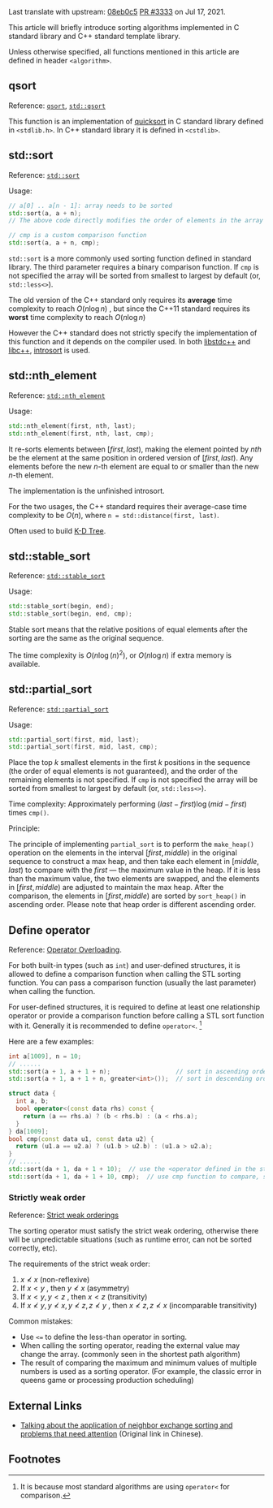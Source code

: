 Last translate with upstream: [08eb0c5](https://github.com/OI-wiki/OI-wiki/commit/08eb0c53b1ad55b518b0f5f7a569c25b8c1215b2#diff-ed2f54cb97b0d5f18a33ec3aee84971f1e4d175d752ba48b9960ad318991206b) [PR #3333](https://github.com/OI-wiki/OI-wiki/pull/3333) on Jul 17, 2021.

This article will briefly introduce sorting algorithms implemented in C standard library and C++ standard template library.

Unless otherwise specified, all functions mentioned in this article are defined in header `<algorithm>`.

## qsort

Reference: [`qsort`](https://en.cppreference.com/w/c/algorithm/qsort), [`std::qsort`](https://en.cppreference.com/w/cpp/algorithm/qsort)

This function is an implementation of [quicksort](./quick-sort.md) in C standard library defined in `<stdlib.h>`. In C++ standard library it is defined in `<cstdlib>`.

## std::sort

Reference: [`std::sort`](https://en.cppreference.com/w/cpp/algorithm/sort)

Usage:

```cpp
// a[0] .. a[n - 1]: array needs to be sorted
std::sort(a, a + n);
// The above code directly modifies the order of elements in the array so that it is now sorted in ascending order.

// cmp is a custom comparison function
std::sort(a, a + n, cmp);  
```

`std::sort` is a more commonly used sorting function defined in standard library. The third parameter requires a binary comparison function. If `cmp` is not specified the array will be sorted from smallest to largest by default (or, `std::less<>`). 

The old version of the C++ standard only requires its **average** time complexity to reach $O(n\log n)$ , but since the C++11 standard requires its **worst** time complexity to reach $O( n\log n)$ 

However the C++ standard does not strictly specify the implementation of this function and it depends on the compiler used. In both [libstdc++](https://github.com/mirrors/gcc/blob/master/libstdc++-v3/include/bits/stl_algo.h) and [libc++](http://llvm.org/svn/llvm-project/libcxx/trunk/include/algorithm), [introsort](https://en.wikipedia.org/wiki/Introsort) is used.

## std::nth_element

Reference: [`std::nth_element`](https://en.cppreference.com/w/cpp/algorithm/nth_element)

Usage:

```cpp
std::nth_element(first, nth, last);
std::nth_element(first, nth, last, cmp);
```

It re-sorts elements between $[first, last)$, making the element pointed by $nth$ be the element at the same position in ordered version of $[first, last)$. Any elements before the new $n$-th element are equal to or smaller than the new $n$-th element.

The implementation is the unfinished introsort.

For the two usages, the C++ standard requires their average-case time complexity to be $O(n)$, where `n = std::distance(first, last)`.

Often used to build [K-D Tree](https://en.wikipedia.org/wiki/K-d_tree). <!---暂时保留-->

## std::stable_sort

Reference: [`std::stable_sort`](https://en.cppreference.com/w/cpp/algorithm/stable_sort)

Usage:

```cpp
std::stable_sort(begin, end);
std::stable_sort(begin, end, cmp);
```

Stable sort means that the relative positions of equal elements after the sorting are the same as the original sequence.

The time complexity is $O(n\log (n)^2)$, or $O(n\log n)$ if extra memory is available.

## std::partial_sort

Reference: [`std::partial_sort`](https://en.cppreference.com/w/cpp/algorithm/partial_sort)

Usage:

```cpp
std::partial_sort(first, mid, last);
std::partial_sort(first, mid, last, cmp);
```

Place the top $k$ smallest elements in the first $k$ positions in the sequence (the order of equal elements is not guaranteed), and the order of the remaining elements is not specified. If `cmp` is not specified the array will be sorted from smallest to largest by default (or, `std::less<>`). 

Time complexity: Approximately performing $(last-first)\log(mid-first)$ times `cmp()`.

Principle:

The principle of implementing `partial_sort` is to perform the `make_heap()` operation on the elements in the interval $[first, middle)$ in the original sequence to construct a max heap, and then take each element in $[middle, last)$ to compare with the $first$ — the maximum value in the heap. If it is less than the maximum value, the two elements are swapped, and the elements in $[first, middle)$ are adjusted to maintain the max heap. After the comparison, the elements in $[first, middle)$ are sorted by `sort_heap()` in ascending order. Please note that heap order is different ascending order.

## Define operator

Reference: [Operator Overloading](https://en.cppreference.com/w/cpp/language/operators).

For both built-in types (such as `int`) and user-defined structures, it is allowed to define a comparison function when calling the STL sorting function. You can pass a comparison function (usually the last parameter) when calling the function.

For user-defined structures, it is required to define at least one relationship operator or provide a comparison function before calling a STL sort function with it. Generally it is recommended to define `operator<`. [^note1]

Here are a few examples:

```cpp
int a[1009], n = 10;
// ......
std::sort(a + 1, a + 1 + n);                  // sort in ascending order
std::sort(a + 1, a + 1 + n, greater<int>());  // sort in descending order
```

```cpp
struct data {
  int a, b;
  bool operator<(const data rhs) const {
    return (a == rhs.a) ? (b < rhs.b) : (a < rhs.a);
  }
} da[1009];
bool cmp(const data u1, const data u2) {
  return (u1.a == u2.a) ? (u1.b > u2.b) : (u1.a > u2.a);
}
// ......
std::sort(da + 1, da + 1 + 10);  // use the <operator defined in the structure to sort in ascending order
std::sort(da + 1, da + 1 + 10, cmp);  // use cmp function to compare, sort in descending order
```

### Strictly weak order

Reference: [Strict weak orderings](https://en.wikipedia.org/wiki/Weak_ordering#Strict_weak_orderings)


The sorting operator must satisfy the strict weak ordering, otherwise there will be unpredictable situations (such as runtime error, can not be sorted correctly, etc).

The requirements of the strict weak order:

1. $x \not< x$ (non-reflexive)
2. If $x < y$ , then $y \not< x$ (asymmetry)
3. If $x < y, y < z$ , then $x < z$ (transitivity)
4. If $x \not< y, y \not< x, y \not< z, z \not< y$ , then $x \not< z, z \not< x$ (incomparable transitivity)

Common mistakes:

- Use `<=` to define the less-than operator in sorting.
- When calling the sorting operator, reading the external value may change the array. (commonly seen in the shortest path algorithm)
- The result of comparing the maximum and minimum values of multiple numbers is used as a sorting operator. (For example, the classic error in queens game or processing production scheduling)

## External Links

- [Talking about the application of neighbor exchange sorting and problems that need attention](https://ouuan.github.io/浅谈邻项交换排序的应用以及需要注意的问题/) (Original link in Chinese).

## Footnotes

[^note1]: It is because most standard algorithms are using `operator<` for comparison.
